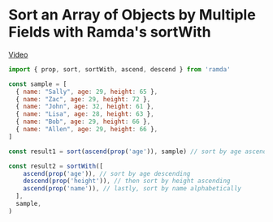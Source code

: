 #  Sort an Array of Objects by Multiple Fields with Ramda's sortWith
[Video](https://egghead.io/lessons/javascript-sort-an-array-of-objects-by-multiple-fields-with-ramda-s-sortwith?pl=learn-ramda-js-ec318ad7)

```js
import { prop, sort, sortWith, ascend, descend } from 'ramda'

const sample = [
  { name: "Sally", age: 29, height: 65 },
  { name: "Zac", age: 29, height: 72 },
  { name: "John", age: 32, height: 61 },
  { name: "Lisa", age: 28, height: 63 },
  { name: "Bob", age: 29, height: 66 },
  { name: "Allen", age: 29, height: 66 },
]

const result1 = sort(ascend(prop('age')), sample) // sort by age ascending

const result2 = sortWith([
    ascend(prop('age')), // sort by age descending
    descend(prop('height')), // then sort by height ascending
    ascend(prop('name')), // lastly, sort by name alphabetically
  ],
  sample,
)
```
